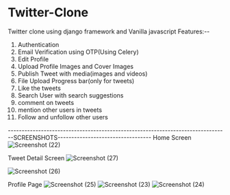 # Twitter-Clone
 Twitter clone using django framework and Vanilla javascript
 Features:--
   1. Authentication
   2. Email Verification using OTP(Using Celery)
   3. Edit Profile
   4. Upload Profile Images and Cover Images
   5. Publish Tweet with media(images and videos)
   6. File Upload Progress bar(only for tweets)
   7. Like the tweets
   8. Search User with search suggestions
   9. comment on tweets
   10. mention other users in tweets
   11. Follow and unfollow other users

--------------------------------------------------------------------------------SCREENSHOTS----------------------------------
Home Screen
![Screenshot (22)](https://user-images.githubusercontent.com/64951054/118505620-359ee200-b74a-11eb-9622-cc08acefdf0c.png)

Tweet Detail Screen
![Screenshot (27)](https://user-images.githubusercontent.com/64951054/118505460-0be5bb00-b74a-11eb-8e44-670604c69890.png)

![Screenshot (26)](https://user-images.githubusercontent.com/64951054/118505501-199b4080-b74a-11eb-8f0e-93a17b57670b.png)

Profile Page
![Screenshot (25)](https://user-images.githubusercontent.com/64951054/118506011-8f9fa780-b74a-11eb-9819-c12741f5c9c5.png)
![Screenshot (23)](https://user-images.githubusercontent.com/64951054/118505667-40f20d80-b74a-11eb-9b3b-1eba2eddb596.png)
![Screenshot (24)](https://user-images.githubusercontent.com/64951054/118505690-464f5800-b74a-11eb-8f60-29c57204cd87.png)


